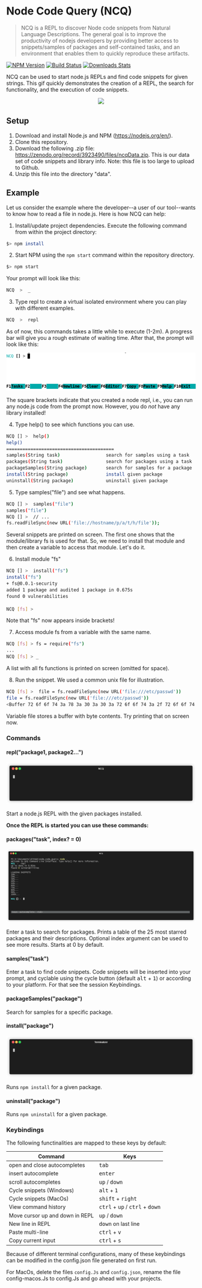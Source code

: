 
# Node Code Query (NCQ)
> NCQ is a REPL to discover Node code snippets from Natural Language Descriptions. The general goal is to improve the productivity of nodejs developers by providing better access to snippets/samples of packages and self-contained tasks, and an environment that enables them to quickly reproduce these artifacts.

[![NPM Version][npm-image]][npm-url]
[![Build Status][travis-image]][travis-url]
[![Downloads Stats][npm-downloads]][npm-url]

NCQ can be used to start node.js REPLs and find code snippets for given strings. This gif quickly demonstrates the creation of a REPL, the search for functionality, and the execution of code snippets.

<p align="center">
<img src="https://media.giphy.com/media/YpYDeyS8ZZWz3E2l1J/giphy.gif">
</p>

<!--[Here](https://1drv.ms/v/s!AoG_FqzVTCCZj0TSWAbXMwvzJ_0Z) is a demonstration of a very rough idea of ​​the project.-->

## Setup

1. Download and install Node.js and NPM (https://nodejs.org/en/).
2. Clone this repository.
3. Download the following .zip file: https://zenodo.org/record/3923490/files/ncqData.zip. This is our data set of code snippets and library info. Note: this file is too large to upload to Github. 
4. Unzip this file into the directory "data". 

## Example

Let us consider the example where the developer--a user of our tool--wants to know how to read a file in node.js. Here is how NCQ can help:

1. Install/update project dependencies. Execute the following command from within the project directory:

```sh
$> npm install
```

2. Start NPM using the `npm start` command within the repository directory. 

```sh
$> npm start
```
Your prompt will look like this:

```sh
NCQ  >  _
```

3. Type repl to create a virtual isolated environment where you can play with different examples.

```sh
NCQ  >  repl
```

As of now, this commands takes a little while to execute (1-2m). A progress bar will give you a rough estimate of waiting time. After that, the prompt will look like this:

![KEYS](/media/keys.png)


The square brackets indicate that you created a node repl, i.e., you can run any node.js code from the prompt now. However, you do *not* have any library installed!

4. Type help() to see which functions you can use.

```sh
NCQ [] >  help() 
help()
========================================
samples(String task)                 search for samples using a task 
packages(String task)                search for packages using a task
packageSamples(String package)       search for samples for a package
install(String package)              install given package
uninstall(String package)            uninstall given package
```

5. Type samples("file") and see what happens.

```sh
NCQ [] >  samples("file")
samples("file")
NCQ [] >  // ...
fs.readFileSync(new URL('file://hostname/p/a/t/h/file'));
```
Several snippets are printed on screen. The first one shows that the module/library fs is used for that. So, we need to install that module and then create a variable to access that module. Let's do it.

6. Install module "fs"

```sh
NCQ [] >  install("fs") 
install("fs")
+ fs@0.0.1-security
added 1 package and audited 1 package in 0.675s
found 0 vulnerabilities

NCQ [fs] > 
```

Note that "fs" now appears inside brackets!

7. Access module fs from a variable with the same name.

```sh
NCQ [fs] > fs = require("fs")
...
NCQ [fs] > _
```
A list with all fs functions is printed on screen (omitted for space).

8. Run the snippet. We used a common unix file for illustration.

```sh
NCQ [fs] >  file = fs.readFileSync(new URL('file:///etc/passwd')) 
file = fs.readFileSync(new URL('file:///etc/passwd'))
<Buffer 72 6f 6f 74 3a 78 3a 30 3a 30 3a 72 6f 6f 74 3a 2f 72 6f 6f 74 3a 2f 62 69 6e 2f 62 61 73 68 0a 64 61 65 6d 6f 6e 3a 78 3a 31 3a 31 3a 64 61 65 6d 6f ... 3250 more bytes>
```
Variable file stores a buffer with byte contents. Try printing that on screen now.


### Commands

#### repl("package1, package2...")

![REPL](/media/repl().gif)

Start a node.js REPL with the given packages installed.

**Once the REPL is started you can use these commands:**

#### packages("task", index? = 0)

![PACKAGES](/media/packages().gif)

Enter a task to search for packages. Prints a table of the 25 most starred packages and their descriptions. Optional index argument can be used to see more results. Starts at 0 by default.

#### samples("task")
Enter a task to find code snippets. Code snippets will be inserted into your prompt, and cyclable using the cycle button (default <kbd>alt</kbd> + <kbd>1</kbd>) or according to your platform. For that see the session Keybindings.

#### packageSamples("package")
Search for samples for a specific package.

#### install("package")

![INSTALL](/media/install().gif)

Runs `npm install` for a given package.

#### uninstall("package")
Runs `npm uninstall` for a given package.

### Keybindings

The following functinalities are mapped to these keys by default:


| **Command**     |    **Keys**  |
|-|-|
| open and close autocompletes | <kbd>tab</kbd> |
| insert autocomplete | <kbd>enter</kbd> |
| scroll autocompletes | <kbd>up</kbd> / <kbd>down</kbd> |
| Cycle snippets (Windows) | <kbd>alt</kbd> + <kbd>1</kbd> |
| Cycle snippets (MacOs) | <kbd>shift</kbd> + <kbd>right</kbd> |
| View command history | <kbd>ctrl</kbd> + <kbd>up</kbd> / <kbd>ctrl</kbd> + <kbd>down</kbd> |
| Move cursor up and down in REPL | <kbd>up</kbd> / <kbd>down</kbd> |
| New line in REPL | <kbd>down</kbd> on last line |
| Paste multi-line | <kbd>ctrl</kbd> + <kbd>v</kbd> |
| Copy current input | <kbd>ctrl</kbd> + <kbd>s</kbd> |

Because of different terminal configurations, many of these keybindings can be modified in the config.json file generated on first run.

For MacOs, delete the files `config.Js` and `config.json`, rename the file config-macos.Js to config.Js and go ahead with your projects.


<!--
## Testing

To run tests, install DevDependencies:

```
npm install --only=dev
```

Then use:

```
npm test
```

You can see test coverage using:

```
npm run coverage
```

We use mocha, nyc and sinon for testing.

-->

<!--
_For more examples and usage, please refer to the [Wiki][wiki]._
-->

<!-- ## Development setup


## Release History

* 0.2.1
    * CHANGE: Update docs (module code remains unchanged)
* 0.2.0
    * CHANGE: Remove `setDefaultXYZ()`
    * ADD: Add `init()`


## Meta

Your Name – [@YourTwitter](https://twitter.com/dbader_org) – YourEmail@example.com

Distributed under the XYZ license. See ``LICENSE`` for more information.

[https://github.com/yourname/github-link](https://github.com/dbader/)


## Contributing

1. Fork it (<https://github.com/yourname/yourproject/fork>)
2. Create your feature branch (`git checkout -b feature/fooBar`)
3. Commit your changes (`git commit -am 'Add some fooBar'`)
4. Push to the branch (`git push origin feature/fooBar`)
5. Create a new Pull Request -->

<!-- Markdown link & img dfn's -->
[npm-image]: https://img.shields.io/npm/v/datadog-metrics.svg?style=flat-square
[npm-url]: https://npmjs.org/package/datadog-metrics
[npm-downloads]: https://img.shields.io/npm/dm/datadog-metrics.svg?style=flat-square
[travis-image]: https://img.shields.io/travis/dbader/node-datadog-metrics/master.svg?style=flat-square
[travis-url]: https://travis-ci.org/dbader/node-datadog-metrics
[wiki]: https://github.com/yourname/yourproject/wiki
